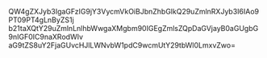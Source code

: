 QW4gZXJyb3IgaGFzIG9jY3VycmVkOiBJbnZhbGlkQ29uZmlnRXJyb3I6IAo9PT09PT4gLnByZS1j
b21taXQtY29uZmlnLnlhbWwgaXMgbm90IGEgZmlsZQpDaGVjayB0aGUgbG9nIGF0IC9naXRodWIv
aG9tZS8uY2FjaGUvcHJlLWNvbW1pdC9wcmUtY29tbWl0LmxvZwo=
